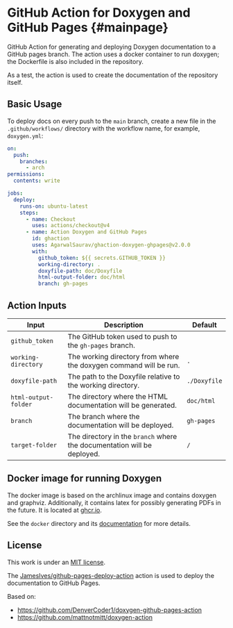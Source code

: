 # GitHub Action for Doxygen and GitHub Pages {#mainpage}

GitHub Action for generating and deploying Doxygen documentation to a GitHub pages branch.
The action uses a docker container to run doxygen; the Dockerfile is also included in the repository.

As a test, the action is used to create the documentation of the repository itself.

## Basic Usage

To deploy docs on every push to the `main` branch, create a new file in the `.github/workflows/` directory with the workflow name, for example, `doxygen.yml`:

```yml
on:
  push:
    branches:
      - arch
permissions:
  contents: write

jobs:
  deploy:
    runs-on: ubuntu-latest
    steps:
      - name: Checkout
        uses: actions/checkout@v4
      - name: Action Doxygen and GitHub Pages
        id: ghaction
        uses: AgarwalSaurav/ghaction-doxygen-ghpages@v2.0.0
        with:
          github_token: ${{ secrets.GITHUB_TOKEN }}
          working-directory: .
          doxyfile-path: doc/Doxyfile
          html-output-folder: doc/html
          branch: gh-pages
```

## Action Inputs

|Input | Description | Default|
|--- | --- | ---|
|`github_token` | The GitHub token used to push to the `gh-pages` branch. | |
|`working-directory` | The working directory from where the doxygen command will be run. | `.` |
|`doxyfile-path` | The path to the Doxyfile relative to the working directory. | `./Doxyfile` |
|`html-output-folder` | The directory where the HTML documentation will be generated. | `doc/html` |
|`branch` | The branch where the documentation will be deployed. | `gh-pages` |
|`target-folder` | The directory in the `branch` where the documentation will be deployed. | `/` |

## Docker image for running Doxygen
The docker image is based on the archlinux image and contains doxygen and graphviz.
Additionally, it contains latex for possibly generating PDFs in the future.
It is located at [ghcr.io](https://ghcr.io/agarwalsaurav/doxygen-arch:latest).

See the `docker` directory and its [documentation](docker/docker_man.md) for more details.

## License

This work is under an [MIT license](https://github.com/AgarwalSaurav/ghaction-doxygen-ghpages/blob/main/LICENSE).

The [JamesIves/github-pages-deploy-action](https://github.com/JamesIves/github-pages-deploy-action) action is used to deploy the documentation to GitHub Pages.

Based on:
- https://github.com/DenverCoder1/doxygen-github-pages-action
- https://github.com/mattnotmitt/doxygen-action

